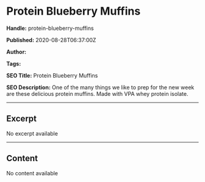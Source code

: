 # Protein Blueberry Muffins

**Handle:** protein-blueberry-muffins

**Published:** 2020-08-28T06:37:00Z

**Author:**  

**Tags:** 

**SEO Title:** Protein Blueberry Muffins

**SEO Description:** One of the many things we like to prep for the new week are these delicious protein muffins. Made with VPA whey protein isolate.

---

## Excerpt

No excerpt available

---

## Content

No content available

